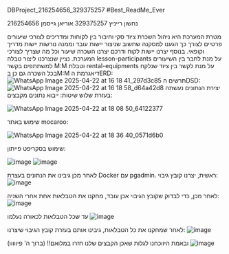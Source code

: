 
DBProject_216254656_329375257
#Best_ReadMe_Ever

נחשון רייניץ 329375257
אוריאן גייסמן 216254656


מטרת המערכת היא ניהול השכרת ציוד סקי וחיבור בין לקוחות ומדריכים לצורכי שיעורים פרטיים
לצורך כך הגענו למסקנה שחשוב שניצור יישות עובד וממנה נורשות יישות מדריך וקופאי. בנוסף יצרנו יישות לקוח ודרכם יצרנו השכרה שיעור וכל מה שצריך לצורכי המערכת. נציין שנצרכנו ליצור טבלה lesson-participants על מנת לחבר בין השיעורים למשתתפים בקשר M:M וטבלת rental-equipments על מנת לקשר בין ציוד שנלקח בכל השכרה גם כן בM:M
דיאגרמת הERD:
![WhatsApp Image 2025-04-22 at 16 18 41_297d3c85](https://github.com/user-attachments/assets/eb9b0778-634e-4b16-8de0-cc7a92095693)
תרשים הDSD:
![WhatsApp Image 2025-04-22 at 16 18 58_d64a42d8](https://github.com/user-attachments/assets/36d5ed3c-d691-453c-a1a8-31ed15cf05ea)
יצירת הנתונים נעשתה בעזרת שלוש שיטות:
ייבוא נתונים מקבצים:

![WhatsApp Image 2025-04-22 at 18 08 50_64122377](https://github.com/user-attachments/assets/c5ae087f-a344-4b62-bf6e-e1b345e12cfd)

שימוש באתר mocaroo:

![WhatsApp Image 2025-04-22 at 18 36 40_0571d6b0](https://github.com/user-attachments/assets/5a821ebd-fdad-4df2-8da4-7106ee0acf06)

שימוש בסקריפט פייתון:

![image](https://github.com/user-attachments/assets/6a11614c-e384-4e92-a560-59e663ea94d0)
![image](https://github.com/user-attachments/assets/57f6506e-408d-4e71-be4f-364b4c7803d5)




לאחר מכן גיבינו את הנתונים בעצרת Docker עם pgadmin.
ראשית, יצרנו קובץ גיבוי:
![image](https://github.com/user-attachments/assets/f5b7caf6-2676-4486-88c4-410ead3c68c5)

לאחר מכן, כדי לבדוק שקובץ הגיבוי אכן עובד, מחקנו את הטבלאות אחת אחרי השניה:
![image](https://github.com/user-attachments/assets/7cd58849-5e83-4ed6-a520-6a213494af2d)

עד שכל הטבלאות לכאורה נעלמו
![image](https://github.com/user-attachments/assets/9c35bfdf-5b61-47b0-a9e0-66472d83c790)

לאחר שמחקנו את כל הטבלאות, גיבינו אותם בעזרת קובץ הגיבוי שיצרנו:
![image](https://github.com/user-attachments/assets/b8bdbf5b-53e0-4e70-a182-554ec3bef506)

ובאמת היווכחנו לגלות שאכן הקבצים שלנו חזרו במלואם!! (ברוך ה' פיווווו)
![image](https://github.com/user-attachments/assets/8736f643-a523-4c64-975a-b54921909698)



